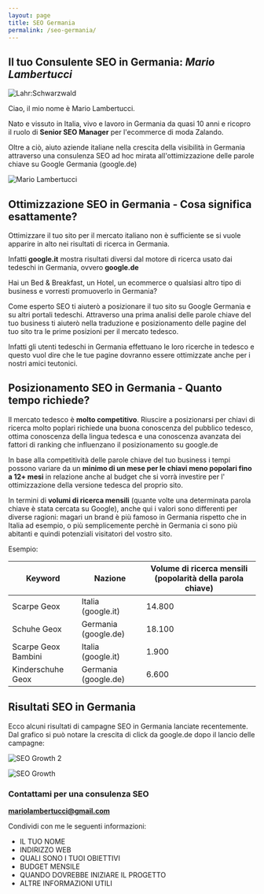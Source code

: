 ```yaml
---
layout: page
title: SEO Germania
permalink: /seo-germania/
---
```



## Il tuo Consulente SEO in Germania: *Mario Lambertucci*

![Lahr:Schwarzwald](https://user-images.githubusercontent.com/61537859/114528692-8736e700-9c49-11eb-8da2-d49c87381b61.jpeg)

Ciao, il mio nome è Mario Lambertucci.

Nato e vissuto in Italia, vivo e lavoro in Germania da quasi 10 anni e ricopro il ruolo di **Senior SEO Manager** per l'ecommerce di moda Zalando. 

Oltre a ciò, aiuto aziende italiane nella crescita della visibilità in Germania attraverso una consulenza SEO ad hoc mirata all'ottimizzazione delle parole chiave su Google Germania (google.de)

![Mario Lambertucci](https://user-images.githubusercontent.com/61537859/114521549-cf9ed680-9c42-11eb-8dae-356443948158.jpeg)


## Ottimizzazione SEO in Germania - Cosa significa esattamente?
Ottimizzare il tuo sito per il mercato italiano non è sufficiente se si vuole apparire in alto nei risultati di ricerca in Germania. 

Infatti **google.it** mostra risultati diversi dal motore di ricerca usato dai tedeschi in Germania, ovvero **google.de**

Hai un Bed & Breakfast, un Hotel, un ecommerce o qualsiasi altro tipo di business e vorresti promuoverlo in Germania? 

Come esperto SEO ti aiuterò a posizionare il tuo sito su Google Germania e su altri portali tedeschi. Attraverso una prima analisi delle parole chiave del tuo business ti aiuterò nella traduzione e posizionamento delle pagine del tuo sito tra le prime posizioni per il mercato tedesco.

Infatti gli utenti tedeschi in Germania effettuano le loro ricerche in tedesco e questo vuol dire che le tue pagine dovranno essere ottimizzate anche per i nostri amici teutonici.

## Posizionamento SEO in Germania - Quanto tempo richiede?
Il mercato tedesco è **molto competitivo**. Riuscire a posizionarsi per chiavi di ricerca molto poplari richiede una buona conoscenza del pubblico tedesco, ottima conoscenza della lingua tedesca e una conoscenza avanzata dei fattori di ranking che influenzano il posizionamento su google.de

In base alla competitività delle parole chiave del tuo business i tempi possono variare da un **minimo di un mese per le chiavi meno popolari fino a 12+ mesi** in relazione anche al budget che si vorrà investire per l' ottimizzazione della versione tedesca del proprio sito.

In termini di **volumi di ricerca mensili** (quante volte una determinata parola chiave è stata cercata su Google), anche qui i valori sono differenti per diverse ragioni: magari un brand è più famoso in Germania rispetto che in Italia ad esempio, o più semplicemente perchè in Germania ci sono più abitanti e quindi potenziali visitatori del vostro sito.

Esempio:

<div class="datatable-begin"></div>

Keyword    | Nazione                           | Volume di ricerca mensili (popolarità della parola chiave)
------- | ------------------------------------- | -------- 
Scarpe Geox  | Italia  (google.it)         | 14.800    |
Schuhe Geox | Germania (google.de)  | 18.100    | 
Scarpe Geox Bambini | Italia  (google.it)         | 1.900    |
Kinderschuhe Geox | Germania (google.de)  | 6.600   | 

<div class="datatable-end"></div>



## Risultati SEO in Germania
Ecco alcuni risultati di campagne SEO in Germania lanciate recentemente. Dal grafico si può notare la crescita di click da google.de dopo il lancio delle campagne:

![SEO Growth 2](https://user-images.githubusercontent.com/61537859/114555750-4c907700-9c68-11eb-8c4a-fac26b929bc5.png)


![SEO Growth](https://user-images.githubusercontent.com/61537859/114555394-f0c5ee00-9c67-11eb-8484-a3c412a1cca8.png)



### Contattami per una consulenza SEO
**mariolambertucci@gmail.com**

Condividi con me le seguenti informazioni:

- IL TUO NOME
- INDIRIZZO WEB
- QUALI SONO I TUOI OBIETTIVI
- BUDGET MENSILE
- QUANDO DOVREBBE INIZIARE IL PROGETTO
- ALTRE INFORMAZIONI UTILI
